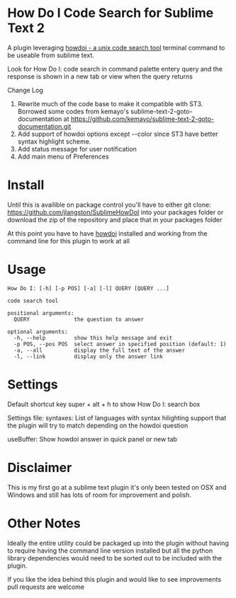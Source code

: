 # How Do I Code Search for Sublime Text 2

A plugin leveraging [howdoi - a unix code search tool](https://github.com/gleitz/howdoi) terminal command to be useable from sublime text.

Look for How Do I: code search in command palette entery query and the response is shown in a new tab or view when the query returns

Change Log
1. Rewrite much of the code base to make it compatible with ST3. Borrowed some codes from kemayo's sublime-text-2-goto-documentation at https://github.com/kemayo/sublime-text-2-goto-documentation.git 
2. Add support of howdoi options except --color since ST3 have better syntax highlight scheme.
3. Add status message for user notification
4. Add main menu of Preferences

# Install
Until this is availible on package control you'll have to either 
git clone: https://github.com/jlangston/SublimeHowDoI into your packages folder or
download the zip of the repository and place that in your packages folder

At this point you have to have [howdoi](https://github.com/gleitz/howdoi) installed and working from the command line for this plugin to work at all


# Usage

    How Do I: [-h] [-p POS] [-a] [-l] QUERY [QUERY ...]

    code search tool

    positional arguments:
      QUERY              the question to answer

    optional arguments:
      -h, --help         show this help message and exit
      -p POS, --pos POS  select answer in specified position (default: 1)
      -a, --all          display the full text of the answer
      -l, --link         display only the answer link

# Settings
Default shortcut key super + alt + h to show How Do I: search box

Settings file:
  syntaxes: List of languages with syntax hilighting support that
  the plugin will try to match depending on the howdoi question

  useBuffer: Show howdoi answer in quick panel or new tab


# Disclaimer

This is my first go at a sublime text plugin it's only been tested on OSX and Windows and still has lots of room for improvement and polish.

# Other Notes

Ideally the entire utility could be packaged up into the plugin without having to require having the command line version installed but all the python library dependencies would need to be sorted out to be included with the plugin.

If you like the idea behind this plugin and would like to see improvements pull requests are welcome

